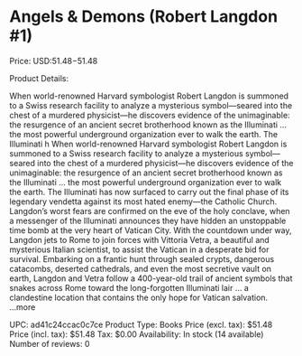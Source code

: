 # Angels & Demons (Robert Langdon #1)

Price: USD:$51.48-$51.48

Product Details:

When world-renowned Harvard symbologist Robert Langdon is summoned to a Swiss research facility to analyze a mysterious symbol—seared into the chest of a murdered physicist—he discovers evidence of the unimaginable: the resurgence of an ancient secret brotherhood known as the Illuminati ... the most powerful underground organization ever to walk the earth. The Illuminati h When world-renowned Harvard symbologist Robert Langdon is summoned to a Swiss research facility to analyze a mysterious symbol—seared into the chest of a murdered physicist—he discovers evidence of the unimaginable: the resurgence of an ancient secret brotherhood known as the Illuminati ... the most powerful underground organization ever to walk the earth. The Illuminati has now surfaced to carry out the final phase of its legendary vendetta against its most hated enemy—the Catholic Church. Langdon’s worst fears are confirmed on the eve of the holy conclave, when a messenger of the Illuminati announces they have hidden an unstoppable time bomb at the very heart of Vatican City. With the countdown under way, Langdon jets to Rome to join forces with Vittoria Vetra, a beautiful and mysterious Italian scientist, to assist the Vatican in a desperate bid for survival. Embarking on a frantic hunt through sealed crypts, dangerous catacombs, deserted cathedrals, and even the most secretive vault on earth, Langdon and Vetra follow a 400-year-old trail of ancient symbols that snakes across Rome toward the long-forgotten Illuminati lair ... a clandestine location that contains the only hope for Vatican salvation. ...more

UPC: ad41c24ccac0c7ce
Product Type: Books
Price (excl. tax): $51.48
Price (incl. tax): $51.48
Tax: $0.00
Availability: In stock (14 available)
Number of reviews: 0